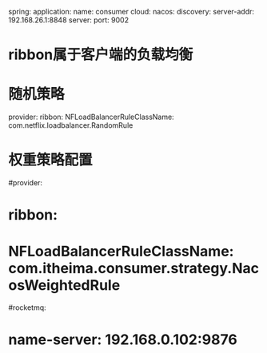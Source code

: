 spring:
application:
name: consumer
cloud:
nacos:
discovery:
server-addr: 192.168.26.1:8848
server:
port: 9002

# ribbon属于客户端的负载均衡
# 随机策略
provider:
ribbon:
NFLoadBalancerRuleClassName: com.netflix.loadbalancer.RandomRule
# 权重策略配置
#provider:
#  ribbon:
#    NFLoadBalancerRuleClassName: com.itheima.consumer.strategy.NacosWeightedRule

#rocketmq:
#  name-server: 192.168.0.102:9876